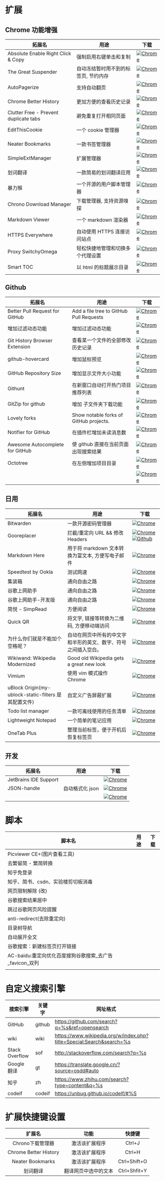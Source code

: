 # 扩展

## Chrome 功能增强

| 拓展名                                | 用途                                 | 下载                                                         |
| ------------------------------------- | ------------------------------------ | ------------------------------------------------------------ |
| Absolute Enable Right Click & Copy    | 强制启用右键单击和复制               | [![Chrome](https://tva1.sinaimg.cn/large/7a6a15d5gy1frpw0218hnj200g00gt8h.jpg)](https://chrome.google.com/webstore/detail/absolute-enable-right-cli/jdocbkpgdakpekjlhemmfcncgdjeiika) |
| The Great Suspender                   | 自动冻结暂时用不到的标签页, 节约内存 | [![Chrome](https://tva1.sinaimg.cn/large/7a6a15d5gy1frpw0218hnj200g00gt8h.jpg)](https://chrome.google.com/webstore/detail/the-great-suspender/klbibkeccnjlkjkiokjodocebajanakg?hl=zh-CN) |
| AutoPagerize                          | 支持自动翻页                         | [![Chrome](https://tva1.sinaimg.cn/large/7a6a15d5gy1frpw0218hnj200g00gt8h.jpg)](https://chrome.google.com/webstore/detail/autopagerize/igiofjhpmpihnifddepnpngfjhkfenbp?hl=zh-CN) |
| Chrome Better History                 | 更加方便的查看历史记录               | [![Chrome](https://tva1.sinaimg.cn/large/7a6a15d5gy1frpw0218hnj200g00gt8h.jpg)](https://chrome.google.com/webstore/detail/chrome-better-history/aadbaagbanfijdnflkhepgjmhlpppbad) |
| Clutter Free - Prevent duplicate tabs | 避免重复打开相同页面                 | [![Chrome](https://tva1.sinaimg.cn/large/7a6a15d5gy1frpw0218hnj200g00gt8h.jpg)](https://chrome.google.com/webstore/detail/clutter-free-prevent-dupl/iipjdmnoigaobkamfhnojmglcdbnfaaf) |
| EditThisCookie                        | 一个 cookie 管理器                   | [![Chrome](https://tva1.sinaimg.cn/large/7a6a15d5gy1frpw0218hnj200g00gt8h.jpg)](https://chrome.google.com/webstore/detail/editthiscookie/fngmhnnpilhplaeedifhccceomclgfbg?hl=zh-CN) |
| Neater Bookmarks                      | 一款书签管理器                       | [![Chrome](https://tva1.sinaimg.cn/large/7a6a15d5gy1frpw0218hnj200g00gt8h.jpg)](https://chrome.google.com/webstore/detail/neater-bookmarks/ofgjggbjanlhbgaemjbkiegeebmccifi?hl=zh-CN) |
| SimpleExtManager                      | 扩展管理器                           | [![Chrome](https://tva1.sinaimg.cn/large/7a6a15d5gy1frpw0218hnj200g00gt8h.jpg)](https://chrome.google.com/webstore/detail/simpleextmanager/kniehgiejgnnpgojkdhhjbgbllnfkfdk) |
| 划词翻译                              | 一款简易的划词翻译应用               | [![Chrome](https://tva1.sinaimg.cn/large/7a6a15d5gy1frpw0218hnj200g00gt8h.jpg)]([https://chrome.google.com/webstore/detail/%E5%88%92%E8%AF%8D%E7%BF%BB%E8%AF%91/ikhdkkncnoglghljlkmcimlnlhkeamad?hl=zh-CN](https://chrome.google.com/webstore/detail/划词翻译/ikhdkkncnoglghljlkmcimlnlhkeamad?hl=zh-CN)) |
| 暴力猴                                | 一个开源的用户脚本管理器             | [![Chrome](https://tva1.sinaimg.cn/large/7a6a15d5gy1frpw0218hnj200g00gt8h.jpg)](https://chrome.google.com/webstore/detail/violentmonkey/jinjaccalgkegednnccohejagnlnfdag?hl=zh-CN) |
| Chrono Download Manager               | 下载管理器, 支持资源嗅探             | [![Chrome](https://img2020.cnblogs.com/blog/1823594/202003/1823594-20200323193124037-1221339147.png)](https://crx.dam.io/ext/mciiogijehkdemklbdcbfkefimifhecn.html) |
| Markdown Viewer                       | 一个 markdown 渲染器                 | [![Chrome](https://tva1.sinaimg.cn/large/7a6a15d5gy1frpw0218hnj200g00gt8h.jpg)](https://chrome.google.com/webstore/detail/markdown-viewer/ckkdlimhmcjmikdlpkmbgfkaikojcbjk) |
| HTTPS Everywhere                      | 自动使用 HTTPS 连接访问站点          | [![Chrome](https://tva1.sinaimg.cn/large/7a6a15d5gy1frpw0218hnj200g00gt8h.jpg)]() |
| Proxy SwitchyOmega                    | 轻松快捷地管理和切换多个代理设置     | [![Chrome](https://tva1.sinaimg.cn/large/7a6a15d5gy1frpw0218hnj200g00gt8h.jpg)]() |
| Smart TOC                             | 以 html 的标题展示目录               | [![Chrome](https://tva1.sinaimg.cn/large/7a6a15d5gy1frpw0218hnj200g00gt8h.jpg)]() |



## Github
| 拓展名                          | 用途                                    | 下载                                                         |
| ------------------------------- | --------------------------------------- | ------------------------------------------------------------ |
| Better Pull Request for GitHub  | Add a file tree to GitHub Pull Requests | [![Chrome](https://tva1.sinaimg.cn/large/7a6a15d5gy1frpw0218hnj200g00gt8h.jpg)](https://chrome.google.com/webstore/detail/better-pull-request-for-g/nfhdjopbhlggibjlimhdbogflgmbiahc?hl=zh-CN) |
| 增加过滤动态功能                | 增加过滤动态功能                        | [![Chrome](https://tva1.sinaimg.cn/large/7a6a15d5gy1frpw0218hnj200g00gt8h.jpg)](https://chrome.google.com/webstore/detail/dashboard-filter-for-gith/pcnaddhmngnnpookfhhamkelhhakimdg) |
| Git History Browser Extension   | 查看某一个文件的全部修改历史记录        | [![Chrome](https://tva1.sinaimg.cn/large/7a6a15d5gy1frpw0218hnj200g00gt8h.jpg)](https://chrome.google.com/webstore/detail/git-history-browser-exten/laghnmifffncfonaoffcndocllegejnf?hl=es-419) |
| github-hovercard                | 增加鼠标预览                            | [![Chrome](https://tva1.sinaimg.cn/large/7a6a15d5gy1frpw0218hnj200g00gt8h.jpg)](https://chrome.google.com/webstore/detail/github-hovercard/mmoahbbnojgkclgceahhakhnccimnplk) |
| GitHub Repository Size          | 增加显示文件大小功能                    | [![Chrome](https://tva1.sinaimg.cn/large/7a6a15d5gy1frpw0218hnj200g00gt8h.jpg)](https://chrome.google.com/webstore/detail/github-repository-size/apnjnioapinblneaedefcnopcjepgkci) |
| Githunt                         | 在新窗口自动打开热门项目推荐列表        | [![Chrome](https://tva1.sinaimg.cn/large/7a6a15d5gy1frpw0218hnj200g00gt8h.jpg)](https://chrome.google.com/webstore/detail/githunt/khpcnaokfebphakjgdgpinmglconplhp) |
| GitZip for github               | 增加 子文件夹下载功能                   | [![Chrome](https://tva1.sinaimg.cn/large/7a6a15d5gy1frpw0218hnj200g00gt8h.jpg)](https://chrome.google.com/webstore/detail/gitzip-for-github/ffabmkklhbepgcgfonabamgnfafbdlkn) |
| Lovely forks                    | Show notable forks of GitHub projects.  | [![Chrome](https://tva1.sinaimg.cn/large/7a6a15d5gy1frpw0218hnj200g00gt8h.jpg)](https://chrome.google.com/webstore/detail/lovely-forks/ialbpcipalajnakfondkflpkagbkdoib) |
| Notifier for GitHub             | 在插件栏增加未读消息数                  | [![Chrome](https://tva1.sinaimg.cn/large/7a6a15d5gy1frpw0218hnj200g00gt8h.jpg)](https://chrome.google.com/webstore/detail/notifier-for-github/lmjdlojahmbbcodnpecnjnmlddbkjhnn) |
| Awesome Autocomplete for GitHub | 使 github 直接在当前页面出现搜索结果    | [![Chrome](https://tva1.sinaimg.cn/large/7a6a15d5gy1frpw0218hnj200g00gt8h.jpg)](https://chrome.google.com/webstore/detail/awesome-autocomplete-for/djkfdjpoelphhdclfjhnffmnlnoknfnd) |
| Octotree                        | 在左侧增加项目目录                      | [![Chrome](https://tva1.sinaimg.cn/large/7a6a15d5gy1frpw0218hnj200g00gt8h.jpg)](https://chrome.google.com/webstore/detail/octotree/bkhaagjahfmjljalopjnoealnfndnagc?hl=zh-CN) |
|                                 |                                         | [![Chrome](https://tva1.sinaimg.cn/large/7a6a15d5gy1frpw0218hnj200g00gt8h.jpg)]() |


## 日用
| 拓展名                                               | 用途                                                         | 下载                                                         |
| ---------------------------------------------------- | ------------------------------------------------------------ | ------------------------------------------------------------ |
| Bitwarden                                            | 一款开源密码管理器                                           | [![Chrome](https://tva1.sinaimg.cn/large/7a6a15d5gy1frpw0218hnj200g00gt8h.jpg)](https://chrome.google.com/webstore/detail/better-pull-request-for-g/nfhdjopbhlggibjlimhdbogflgmbiahc?hl=zh-CN) |
| Gooreplacer                                          | 拦截/重定向 URL && 修改 Headers                              | [![Chrome](https://tva1.sinaimg.cn/large/7a6a15d5gy1frpw0218hnj200g00gt8h.jpg)](https://chrome.google.com/webstore/detail/gooreplacer/jnlkjeecojckkigmchmfoigphmgkgbip)[![Github](https://img2020.cnblogs.com/blog/1823594/202003/1823594-20200323193124037-1221339147.png)](https://github.com/jiacai2050/gooreplacer) |
| Markdown Here                                        | 用于将 markdown 文本转换为富文本, 方便写电子邮件             | [![Chrome](https://tva1.sinaimg.cn/large/7a6a15d5gy1frpw0218hnj200g00gt8h.jpg)](https://chrome.google.com/webstore/detail/markdown-here/elifhakcjgalahccnjkneoccemfahfoa?hl=zh-CN) |
| Speedtest by Ookla                                   | 测试网速                                                     | [![Chrome](https://tva1.sinaimg.cn/large/7a6a15d5gy1frpw0218hnj200g00gt8h.jpg)](https://chrome.google.com/webstore/detail/speedtest-by-ookla/pgjjikdiikihdfpoppgaidccahalehjh) |
| 集装箱                                               | 通向自由之路                                                 | [![Chrome](https://tva1.sinaimg.cn/large/7a6a15d5gy1frpw0218hnj200g00gt8h.jpg)]([https://chrome.google.com/webstore/detail/%E9%9B%86%E8%A3%85%E7%AE%B1/kbgigmcnifmaklccibmlepmahpfdhjch?hl=zh-CN](https://chrome.google.com/webstore/detail/集装箱/kbgigmcnifmaklccibmlepmahpfdhjch?hl=zh-CN)) |
| 谷歌上网助手                                         | 通向自由之路                                                 | [![Chrome](https://tva1.sinaimg.cn/large/7a6a15d5gy1frpw0218hnj200g00gt8h.jpg)](https://chrome.google.com/webstore/detail/%E8%B0%B7%E6%AD%8C%E4%B8%8A%E7%BD%91%E5%8A%A9%E6%89%8B/nonmafimegllfoonjgplbabhmgfanaka?hl=zh-CN) |
| 谷歌上网助手-开发版                                  | 通向自由之路                                                 | [![Chrome](https://tva1.sinaimg.cn/large/7a6a15d5gy1frpw0218hnj200g00gt8h.jpg)](https://chrome.google.com/webstore/detail/谷歌上网助手-开发版/cieikaeocafmceoapfogpffaalkncpkc?hl=zh-CN) |
| 简悦 - SimpRead                                      | 方便阅读                                                     | [![Chrome](https://tva1.sinaimg.cn/large/7a6a15d5gy1frpw0218hnj200g00gt8h.jpg)](https://chrome.google.com/webstore/detail/simpread-reader-view/ijllcpnolfcooahcekpamkbidhejabll?hl=zh-CN) |
| Quick QR                                             | 将文字, 链接等转换为二维码, 方便移动端访问                   | [![Chrome](https://tva1.sinaimg.cn/large/7a6a15d5gy1frpw0218hnj200g00gt8h.jpg)](https://chrome.google.com/webstore/detail/quick-qr-code-generator/afpbjjgbdimpioenaedcjgkaigggcdpp) |
| 为什么你们就是不能加个空格呢？                       | 自动在网页中所有的中文字和半形的英文、数字、符号之间插入空白。 | [![Chrome](https://tva1.sinaimg.cn/large/7a6a15d5gy1frpw0218hnj200g00gt8h.jpg)]([https://chrome.google.com/webstore/detail/%E7%82%BA%E4%BB%80%E9%BA%BC%E4%BD%A0%E5%80%91%E5%B0%B1%E6%98%AF%E4%B8%8D%E8%83%BD%E5%8A%A0%E5%80%8B%E7%A9%BA%E6%A0%BC%E5%91%A2%EF%BC%9F/paphcfdffjnbcgkokihcdjliihicmbpd?hl=zh-CN](https://chrome.google.com/webstore/detail/為什麼你們就是不能加個空格呢？/paphcfdffjnbcgkokihcdjliihicmbpd?hl=zh-CN)) |
| Wikiwand: Wikipedia Modernized                       | Good old Wikipedia gets a great new look                     | [![Chrome](https://tva1.sinaimg.cn/large/7a6a15d5gy1frpw0218hnj200g00gt8h.jpg)](https://chrome.google.com/webstore/detail/wikiwand-wikipedia-modern/emffkefkbkpkgpdeeooapgaicgmcbolj?hl=zh-CN) |
| Vimium                                               | 使用 vim 模式操作 Chrome                                     | [![Chrome](https://tva1.sinaimg.cn/large/7a6a15d5gy1frpw0218hnj200g00gt8h.jpg)](https://chrome.google.com/webstore/detail/vimium/dbepggeogbaibhgnhhndojpepiihcmeb) |
| uBlock Origin(my-ublock-static-filters 是其配置文件) | 自定义广告屏蔽扩展                                           | [![Chrome](https://tva1.sinaimg.cn/large/7a6a15d5gy1frpw0218hnj200g00gt8h.jpg)](https://chrome.google.com/webstore/detail/ublock-origin/cjpalhdlnbpafiamejdnhcphjbkeiagm?hl=zh-CN) |
| Todo list manager                                    | 一款可离线使用的任务清单                                     | [![Chrome](https://tva1.sinaimg.cn/large/7a6a15d5gy1frpw0218hnj200g00gt8h.jpg)](https://chrome.google.com/webstore/detail/todo-list-manager/lfhdphnciighhnfcdfafblgfnndchkea?hl=zh-CN) |
| Lightweight Notepad                                  | 一个简单的笔记应用                                           | [![Chrome](https://tva1.sinaimg.cn/large/7a6a15d5gy1frpw0218hnj200g00gt8h.jpg)]() |
| OneTab Plus                                          | 整理当前标签，便于开机后恢复标签页                           | [![Chrome](https://tva1.sinaimg.cn/large/7a6a15d5gy1frpw0218hnj200g00gt8h.jpg)]() |






## 开发
| 拓展名                | 用途            | 下载                                                         |
| --------------------- | --------------- | ------------------------------------------------------------ |
| JetBrains IDE Support |                 | [![Chrome](https://tva1.sinaimg.cn/large/7a6a15d5gy1frpw0218hnj200g00gt8h.jpg)]() |
| JSON-handle           | 自动格式化 json | [![Chrome](https://tva1.sinaimg.cn/large/7a6a15d5gy1frpw0218hnj200g00gt8h.jpg)](https://chrome.google.com/webstore/detail/json-handle/iahnhfdhidomcpggpaimmmahffihkfnj?hl=zh-CN) |
|                       |                 | [![Chrome](https://tva1.sinaimg.cn/large/7a6a15d5gy1frpw0218hnj200g00gt8h.jpg)]() |



# 脚本
| 脚本名                                                  | 用途 | 下载 |
| ------------------------------------------------------- | ---- | ---- |
| Picviewer CE+(图片查看工具)                             |      |      |
| 去繁留简 - 繁简转换                                     |      |      |
| 知乎免登录                                              |      |      |
| 知乎、简书、csdn、实验楼剪切板消毒                      |      |      |
| 网页限制解除 (改)                                       |      |      |
| 谷歌搜索结果居中                                        |      |      |
| 跳过谷歌网页风险提醒                                    |      |      |
| anti-redirect(去除重定向)                               |      |      |
| 目录树导航                                              |      |      |
| 自动展开全文                                            |      |      |
| 谷歌搜索：新建标签页打开链接                            |      |      |
| AC-baidu:重定向优化百度搜狗谷歌搜索_去广告_favicon_双列 |      |      |
|                                                         |      |      |



# 自定义搜索引擎

| 搜索引擎       | 关键字 | 网址格式                                                     |
| -------------- | ------ | ------------------------------------------------------------ |
| GitHub         | github | https://github.com/search?q=%s&ref=opensearch                |
| wiki           | wiki   | https://www.wikipedia.org/w/index.php?title=Special:Search&search=%s |
| Stack Overflow | sof    | http://stackoverflow.com/search?q=%s                         |
| Google 翻译    | gt     | https://translate.google.cn/?source=osdd#auto                |
| 知乎           | zh     | https://www.zhihu.com/search?type=content&q=%s               |
| codeif         | codeif | https://unbug.github.io/codelf/#%S                           |

# 扩展快捷键设置

|        扩展名         |         功能         |    快捷键    |
| :-------------------: | :------------------: | :----------: |
|   Chrono下载管理器    |    激活该扩展程序    |    Ctrl+J    |
| Chrome Better History |    激活该扩展程序    |    Ctrl+H    |
|   Neater Bookmarks    |    激活该扩展程序    | Ctrl+Shift+O |
|       划词翻译        | 翻译网页中选中的文本 | Ctrl+Shfit+Y |


